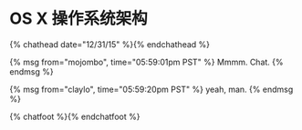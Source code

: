 # OS X 操作系统架构



{% chathead date="12/31/15" %}{% endchathead %}

{% msg from="mojombo", time="05:59:01pm PST" %}
Mmmm. Chat.
{% endmsg %}

{% msg from="claylo", time="05:59:20pm PST" %}
yeah, man.
{% endmsg %}

{% chatfoot %}{% endchatfoot %}
